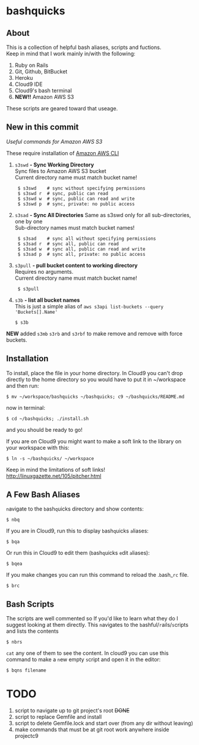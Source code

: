 # bashquicks

## About

This is a collection of helpful bash aliases, scripts and fuctions.  
Keep in mind that I work mainly in/with the following:  

1. Ruby on Rails
2. Git, Github, BitBucket
3. Heroku
4. Cloud9 IDE
5. Cloud9's bash terminal
6. **NEW!!** Amazon AWS S3

These scripts are geared toward that useage.  

## New in  this commit

*Useful commands for Amazon AWS S3*

These require installation of [Amazon AWS CLI](https://aws.amazon.com/cli/)  

1. `s3swd` **- Sync Working Directory**  
    Sync files to Amazon AWS S3 bucket  
    Current directory name must match bucket name!  
        
        $ s3swd    # sync without specifying permissions
        $ s3swd r  # sync, public can read
        $ s3swd w  # sync, public can read and write
        $ s3swd p  # sync, private: no public access
    
2. `s3sad` **- Sync All Directories**
    Same as s3swd only for all sub-directories, one by one  
    Sub-directory names must match bucket names!  
        
        $ s3sad    # sync all without specifying permissions
        $ s3sad r  # sync all, public can read
        $ s3sad w  # sync all, public can read and write
        $ s3sad p  # sync all, private: no public access
    
3. `s3pull` **- pull bucket content to working directory**  
    Requires no arguments.  
    Current directory name must match bucket name!  
    
        $ s3pull
        
4. `s3b` **- list all bucket names**  
    This is just a simple alias of `aws s3api list-buckets --query 'Buckets[].Name'`  
    
       $ s3b

**NEW**
added `s3mb` `s3rb` and `s3rbf` to make remove and remove with force buckets.
    
## Installation 

To install, place the file in your home directory. In Cloud9 you can't drop 
directly to the home directory so you would have to put it in ~/workspace and 
then run:

    $ mv ~/workspace/bashquicks ~/bashquicks; c9 ~/bashquicks/README.md
    
now in terminal:

    $ cd ~/bashquicks; ./install.sh
    
and you should be ready to go!
    
If you are on Cloud9 you might want to make a soft link to the library on your 
workspace with this:

    $ ln -s ~/bashquicks/ ~/workspace

Keep in mind the limitations of soft links! http://linuxgazette.net/105/pitcher.html

## A Few Bash Aliases

`n`avigate to the `b`ash`q`uicks directory and show contents:

    $ nbq

If you are in Cloud9, run this to display `b`ash`q`uicks `a`liases:

    $ bqa 
    
Or run this in Cloud9 to edit them (`b`ash`q`uicks `e`dit `a`liases):

    $ bqea

If you make changes you can run this command to reload the .`b`ash_`rc` file.

    $ brc
    
## Bash Scripts

The scripts are well commented so If you'd like to learn what they do I suggest 
looking at them directly. This `n`avigates to the `b`ashful/`r`ails/`s`cripts 
and lists the contents

    $ nbrs
    
`cat` any one of them to see the content. In cloud9 you can use this command to 
make a `n`ew empty `s`cript and open it in the editor:

    $ bqns filename


    
# TODO

1. script to navigate up to git project's root ~~DONE~~
2. script to replace Gemfile and install
3. script to delete Gemfile.lock and start over (from any dir without leaving)
4. make commands that must be at git root work anywhere inside projectc9 